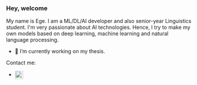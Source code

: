 ### Hey, welcome


My name is Ege. I am a ML/DL/AI developer and also senior-year Linguistics student.
I'm very passionate about AI technologies. Hence, I try to make my own models based on deep learning, machine learning and natural language processing.


- 🔭 I’m currently working on my thesis.  



Contact me:
* [<img src="https://unpkg.com/simple-icons@7.15.0/icons/linkedin.svg" alt='linkedin' height='22' align="center">](https://www.linkedin.com/in/ege-bartu-acar-55b160256/)  

